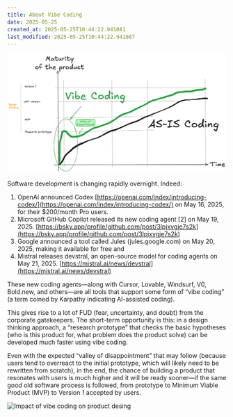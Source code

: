 ```yaml
---
title: About Vibe Coding
date: 2025-05-25
created_at: 2025-05-25T10:44:22.941081
last_modified: 2025-05-25T10:44:22.941087
---
```



![Impact of vibe coding on product desing](vibe_coding.png)

Software development is changing rapidly overnight. Indeed:

1. OpenAI announced Codex [https://openai.com/index/introducing-codex/](https://openai.com/index/introducing-codex/) on May 16, 2025, for their $200/month Pro users.
2. Microsoft GitHub Copilot released its new coding agent [2] on May 19, 2025. [https://bsky.app/profile/github.com/post/3lpjxvgje7s2k](https://bsky.app/profile/github.com/post/3lpjxvgje7s2k)
3. Google announced a tool called Jules (jules.google.com) on May 20, 2025, making it available for free and
4. Mistral releases devstral, an open-source model for coding agents on May 21, 2025. [https://mistral.ai/news/devstral](https://mistral.ai/news/devstral)

These new coding agents—along with Cursor, Lovable, Windsurf, V0, Bold.new, and others—are all tools that support some form of “vibe coding” (a term coined by Karpathy indicating AI-assisted coding).

This gives rise to a lot of FUD (fear, uncertainty, and doubt) from the corporate gatekeepers. The short-term opportunity is this: in a design thinking approach, a “research prototype” that checks the basic hypotheses (who is this product for, what problem does the product solve) can be developed much faster using vibe coding.

Even with the expected “valley of disappointment” that may follow (because users tend to overreact to the initial prototype, which will likely need to be rewritten from scratch), in the end, the chance of building a product that resonates with users is much higher and it will be ready sooner—if the same good old software process is followed, from prototype to Minimum Viable Product (MVP) to Version 1 accepted by users.

![Impact of vibe coding on product desing](https://cast42.github.io/blog/assets/vibe_coding.png)

<!-- more -->
